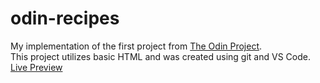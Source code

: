 # odin-recipes
My implementation of the first project from [The Odin Project](https://www.theodinproject.com).  
This project utilizes basic HTML and was created using git and VS Code.  
[Live Preview](https://itdepends-music.github.io/odin-recipes/)
